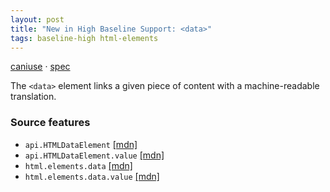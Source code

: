 ```yaml
---
layout: post
title: "New in High Baseline Support: <data>"
tags: baseline-high html-elements
---
```


[caniuse](https://caniuse.com/?search=data) · [spec](https://html.spec.whatwg.org/multipage/text-level-semantics.html#the-data-element)

The `<data>` element links a given piece of content with a machine-readable translation.

### Source features

- ``api.HTMLDataElement`` [[mdn]](https://developer.mozilla.org/en-US/search?q=api.HTMLDataElement)
- ``api.HTMLDataElement.value`` [[mdn]](https://developer.mozilla.org/en-US/search?q=api.HTMLDataElement.value)
- ``html.elements.data`` [[mdn]](https://developer.mozilla.org/en-US/search?q=html.elements.data)
- ``html.elements.data.value`` [[mdn]](https://developer.mozilla.org/en-US/search?q=html.elements.data.value)
